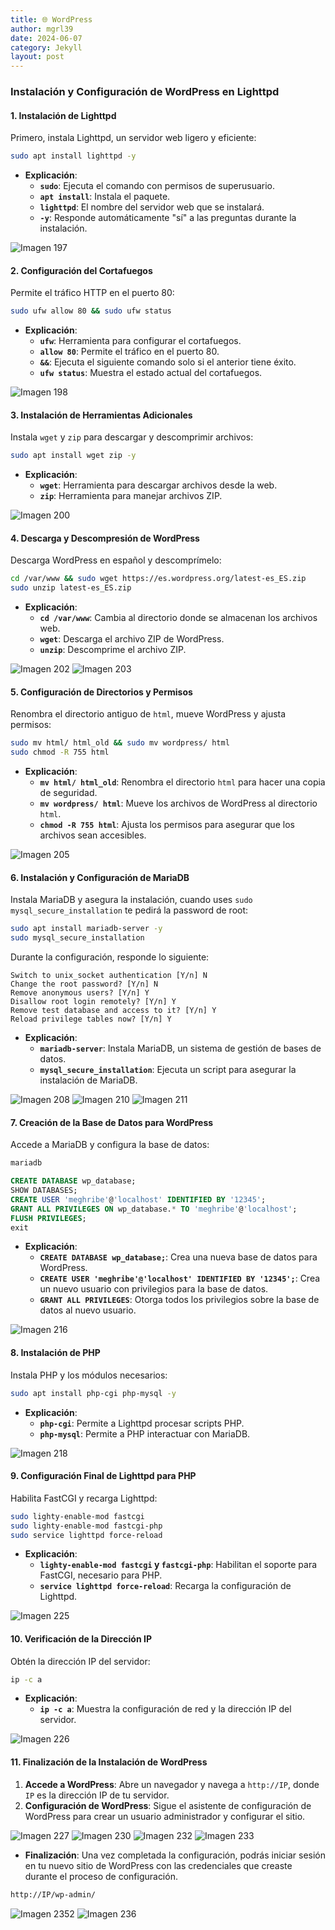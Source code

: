 ```yaml
---
title: 🌐 WordPress
author: mgrl39
date: 2024-06-07
category: Jekyll
layout: post
---
```


### Instalación y Configuración de WordPress en Lighttpd

#### 1. Instalación de Lighttpd

Primero, instala Lighttpd, un servidor web ligero y eficiente:

```bash
sudo apt install lighttpd -y
```

- **Explicación**:
  - **`sudo`**: Ejecuta el comando con permisos de superusuario.
  - **`apt install`**: Instala el paquete.
  - **`lighttpd`**: El nombre del servidor web que se instalará.
  - **`-y`**: Responde automáticamente "sí" a las preguntas durante la instalación.

![Imagen 197](https://raw.githubusercontent.com/mgrl39/Born2BeRoot/main/steps/b2br_img_197.png)

#### 2. Configuración del Cortafuegos

Permite el tráfico HTTP en el puerto 80:

```bash
sudo ufw allow 80 && sudo ufw status
```

- **Explicación**:
  - **`ufw`**: Herramienta para configurar el cortafuegos.
  - **`allow 80`**: Permite el tráfico en el puerto 80.
  - **`&&`**: Ejecuta el siguiente comando solo si el anterior tiene éxito.
  - **`ufw status`**: Muestra el estado actual del cortafuegos.

![Imagen 198](https://raw.githubusercontent.com/mgrl39/Born2BeRoot/main/steps/b2br_img_198.png)

#### 3. Instalación de Herramientas Adicionales

Instala `wget` y `zip` para descargar y descomprimir archivos:

```bash
sudo apt install wget zip -y
```

- **Explicación**:
  - **`wget`**: Herramienta para descargar archivos desde la web.
  - **`zip`**: Herramienta para manejar archivos ZIP.

![Imagen 200](https://raw.githubusercontent.com/mgrl39/Born2BeRoot/main/steps/b2br_img_200.png)

#### 4. Descarga y Descompresión de WordPress

Descarga WordPress en español y descomprímelo:

```bash
cd /var/www && sudo wget https://es.wordpress.org/latest-es_ES.zip
sudo unzip latest-es_ES.zip
```

- **Explicación**:
  - **`cd /var/www`**: Cambia al directorio donde se almacenan los archivos web.
  - **`wget`**: Descarga el archivo ZIP de WordPress.
  - **`unzip`**: Descomprime el archivo ZIP.

![Imagen 202](https://raw.githubusercontent.com/mgrl39/Born2BeRoot/main/steps/b2br_img_202.png)
![Imagen 203](https://raw.githubusercontent.com/mgrl39/Born2BeRoot/main/steps/b2br_img_203.png)

#### 5. Configuración de Directorios y Permisos

Renombra el directorio antiguo de `html`, mueve WordPress y ajusta permisos:

```bash
sudo mv html/ html_old && sudo mv wordpress/ html
sudo chmod -R 755 html
```

- **Explicación**:
  - **`mv html/ html_old`**: Renombra el directorio `html` para hacer una copia de seguridad.
  - **`mv wordpress/ html`**: Mueve los archivos de WordPress al directorio `html`.
  - **`chmod -R 755 html`**: Ajusta los permisos para asegurar que los archivos sean accesibles.

![Imagen 205](https://raw.githubusercontent.com/mgrl39/Born2BeRoot/main/steps/b2br_img_205.png)

#### 6. Instalación y Configuración de MariaDB

Instala MariaDB y asegura la instalación, cuando uses `sudo mysql_secure_installation` te pedirá la password de root:

```bash
sudo apt install mariadb-server -y
sudo mysql_secure_installation
```

Durante la configuración, responde lo siguiente:

```
Switch to unix_socket authentication [Y/n] N
Change the root password? [Y/n] N
Remove anonymous users? [Y/n] Y
Disallow root login remotely? [Y/n] Y
Remove test database and access to it? [Y/n] Y
Reload privilege tables now? [Y/n] Y
```

- **Explicación**:
  - **`mariadb-server`**: Instala MariaDB, un sistema de gestión de bases de datos.
  - **`mysql_secure_installation`**: Ejecuta un script para asegurar la instalación de MariaDB.

![Imagen 208](https://raw.githubusercontent.com/mgrl39/Born2BeRoot/main/steps/b2br_img_208.png)
![Imagen 210](https://raw.githubusercontent.com/mgrl39/Born2BeRoot/main/steps/b2br_img_210.png)
![Imagen 211](https://raw.githubusercontent.com/mgrl39/Born2BeRoot/main/steps/b2br_img_211.png)

#### 7. Creación de la Base de Datos para WordPress

Accede a MariaDB y configura la base de datos:

```bash
mariadb
```

```sql
CREATE DATABASE wp_database;
SHOW DATABASES;
CREATE USER 'meghribe'@'localhost' IDENTIFIED BY '12345';
GRANT ALL PRIVILEGES ON wp_database.* TO 'meghribe'@'localhost';
FLUSH PRIVILEGES;
exit
```

- **Explicación**:
  - **`CREATE DATABASE wp_database;`**: Crea una nueva base de datos para WordPress.
  - **`CREATE USER 'meghribe'@'localhost' IDENTIFIED BY '12345';`**: Crea un nuevo usuario con privilegios para la base de datos.
  - **`GRANT ALL PRIVILEGES`**: Otorga todos los privilegios sobre la base de datos al nuevo usuario.

![Imagen 216](https://raw.githubusercontent.com/mgrl39/Born2BeRoot/main/steps/b2br_img_216.png)

#### 8. Instalación de PHP

Instala PHP y los módulos necesarios:

```bash
sudo apt install php-cgi php-mysql -y
```

- **Explicación**:
  - **`php-cgi`**: Permite a Lighttpd procesar scripts PHP.
  - **`php-mysql`**: Permite a PHP interactuar con MariaDB.

![Imagen 218](https://raw.githubusercontent.com/mgrl39/Born2BeRoot/main/steps/b2br_img_218.png)

#### 9. Configuración Final de Lighttpd para PHP

Habilita FastCGI y recarga Lighttpd:

```bash
sudo lighty-enable-mod fastcgi
sudo lighty-enable-mod fastcgi-php
sudo service lighttpd force-reload
```

- **Explicación**:
  - **`lighty-enable-mod fastcgi` y `fastcgi-php`**: Habilitan el soporte para FastCGI, necesario para PHP.
  - **`service lighttpd force-reload`**: Recarga la configuración de Lighttpd.

![Imagen 225](https://raw.githubusercontent.com/mgrl39/Born2BeRoot/main/steps/b2br_img_225.png)

#### 10. Verificación de la Dirección IP

Obtén la dirección IP del servidor:

```bash
ip -c a
```

- **Explicación**:
  - **`ip -c a`**: Muestra la configuración de red y la dirección IP del servidor.

![Imagen 226](https://raw.githubusercontent.com/mgrl39/Born2BeRoot/main/steps/b2br_img_226.png)

#### 11. Finalización de la Instalación de WordPress

1. **Accede a WordPress**: Abre un navegador y navega a `http://IP`, donde `IP` es la dirección IP de tu servidor.
2. **Configuración de WordPress**: Sigue el asistente de configuración de WordPress para crear un usuario administrador y configurar el sitio.

![Imagen 227](https://raw.githubusercontent.com/mgrl39/Born2BeRoot/main/steps/b2br_img_227.png)
![Imagen 230](https://raw.githubusercontent.com/mgrl39/Born2BeRoot/main/steps/b2br_img_230.png)
![Imagen 232](https://raw.githubusercontent.com/mgrl39/Born2BeRoot/main/steps/b2br_img_232.png)
![Imagen 233](https://raw.githubusercontent.com/mgrl39/Born2BeRoot/main/steps/b2br_img_233.png)

- **Finalización**: Una vez completada la configuración, podrás iniciar sesión en tu nuevo sitio de WordPress con las credenciales que creaste durante el proceso de configuración.

```bash
http://IP/wp-admin/
```

![Imagen 2352](https://raw.githubusercontent.com/mgrl39/Born2BeRoot/main/steps/b2br_img_2352.png)
![Imagen 236](https://raw.githubusercontent.com/mgrl39/Born2BeRoot/main/steps/b2br_img_236.png)
